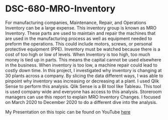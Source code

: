# DSC-680-MRO-Inventory
For manufacturing companies, Maintenance, Repair, and Operations Inventory can be a large expense. This inventory group is known as MRO Inventory. These parts are used to maintain and repair the machines that are used in the manufacturing process as well as equipment needed to preform the operations. This could include motors, screws, or personal protective equipment (PPE). Inventory must be watched because there is a cost of too high or low of levels. When Inventory is too high, too much money is tied up in parts. This means the capital cannot be used elsewhere in the business. When inventory is too low, a machine repair could lead to costly down time. In this project, I investigated why inventory is changing at 30 plants across a company. By slicing the data different ways, I was able to pinpoint why inventory was increasing or decreasing at a plant. I used Qlik Sense to perform this analysis. Qlik Sense is a BI tool like Tableau. This tool is used company wide and everyone has access to this analysis. Storeroom managers can use this report to explain MRO Inventory Changes. I focused on March 2020 to December 2020 to do a different dive into the analysis. 

My Presentation on this topic can be found on YouTube [here](https://youtu.be/gbPulHzXi8I)
